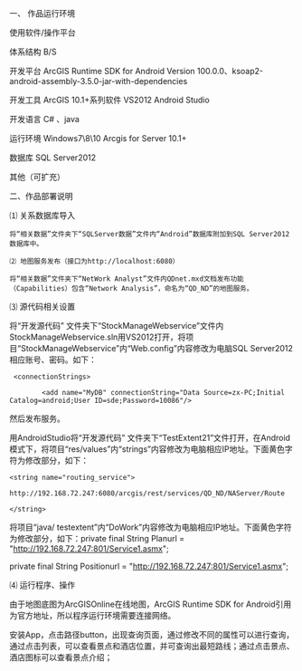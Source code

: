 一、	作品运行环境

使用软件/操作平台

体系结构	B/S

开发平台	ArcGIS Runtime SDK for Android  Version 100.0.0、ksoap2-android-assembly-3.5.0-jar-with-dependencies

开发工具	ArcGIS 10.1+系列软件  VS2012  Android Studio

开发语言	C# 、java

运行环境	Windows7\8\10  Arcgis for Server 10.1+

数据库	SQL Server2012

其他（可扩充）


二、作品部署说明

⑴ 关系数据库导入

    将“相关数据”文件夹下“SQLServer数据”文件内“Android”数据库附加到SQL Server2012数据库中。
	
    ⑵ 地图服务发布（接口为http://localhost:6080）
	
    将“相关数据”文件夹下“NetWork Analyst”文件内QDnet.mxd文档发布功能（Capabilities）包含“Network Analysis”，命名为“QD_ND”的地图服务。
	
⑶ 源代码相关设置

 将“开发源代码” 文件夹下“StockManageWebservice”文件内StockManageWebservice.sln用VS2012打开，将项目“StockManageWebservice”内“Web.config”内容修改为电脑SQL Server2012相应账号、密码。如下：
 
 	 <connectionStrings>
	 
    		<add name="MyDB" connectionString="Data Source=zx-PC;Initial Catalog=android;User ID=sde;Password=10086"/>
			
 </connectionStrings>
 
然后发布服务。


用AndroidStudio将“开发源代码” 文件夹下“TestExtent21”文件打开，在Android模式下，将项目“res/values”内“strings”内容修改为电脑相应IP地址。下面黄色字符为修改部分，如下：

	<string name="routing_service">
	
	http://192.168.72.247:6080/arcgis/rest/services/QD_ND/NAServer/Route
	
	</string>
	
将项目“java/ testextent”内“DoWork”内容修改为电脑相应IP地址。下面黄色字符为修改部分，如下：private final String Planurl = "http://192.168.72.247:801/Service1.asmx";

private final String Positionurl = "http://192.168.72.247:801/Service1.asmx";


⑷ 运行程序、操作

   由于地图底图为ArcGISOnline在线地图，ArcGIS Runtime SDK for Android引用为官方地址，所以程序运行环境需要连接网络。                 
   
安装App，点击路径button，出现查询页面，通过修改不同的属性可以进行查询，通过点击列表，可以查看景点和酒店位置，并可查询出最短路线；通过点击景点、酒店图标可以查看景点介绍；
